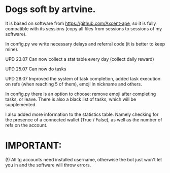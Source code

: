 # Dogs soft by artvine.
It is based on software from https://github.com/Axcent-ape, so it is fully compatible with its sessions (copy all files from sessions to sessions of my software).

In config.py we write necessary delays and referral code (it is better to keep mine).

UPD 23.07
Can now collect a stat table every day (collect daily reward)

UPD 25.07
Can now do tasks

UPD 28.07
Improved the system of task completion, added task execution on refs (when reaching 5 of them), emoji in nickname and others.

In config.py there is an option to choose: remove emoji after completing tasks, or leave.
There is also a black list of tasks, which will be supplemented.

I also added more information to the statistics table. Namely checking for the presence of a connected wallet (True / False), as well as the number of refs on the account.

# IMPORTANT:
(!) All tg accounts need installed username, otherwise the bot just won't let you in and the software will throw errors.
